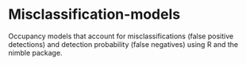 # Misclassification-models
Occupancy models that account for misclassifications (false positive detections) and detection probability (false negatives) using R and the nimble package.
